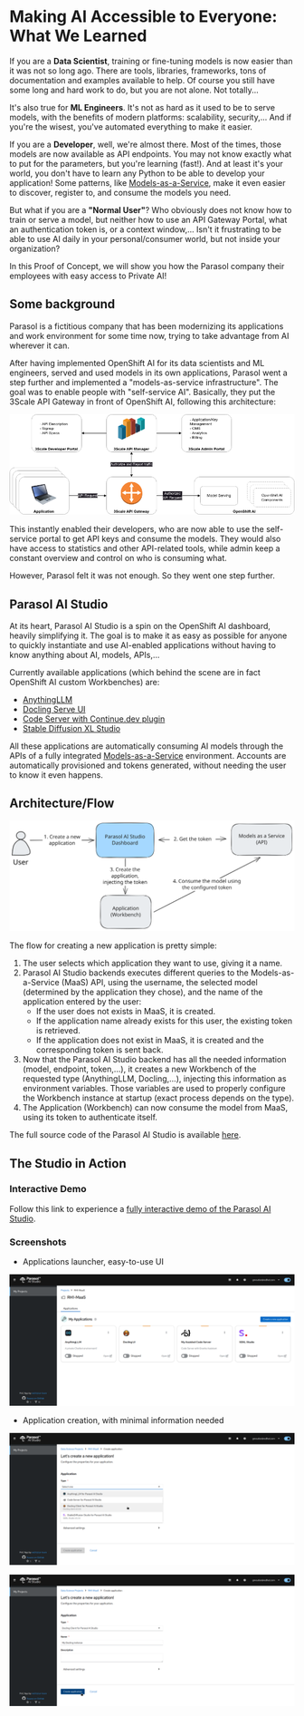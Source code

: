 # Making AI Accessible to Everyone: What We Learned

If you are a **Data Scientist**, training or fine-tuning models is now easier than it was not so long ago. There are tools, libraries, frameworks, tons of documentation and examples available to help. Of course you still have some long and hard work to do, but you are not alone. Not totally...

It's also true for **ML Engineers**. It's not as hard as it used to be to serve models, with the benefits of modern platforms: scalability, security,... And if you're the wisest, you've automated everything to make it easier.

If you are a **Developer**, well, we're almost there. Most of the times, those models are now available as API endpoints. You may not know exactly what to put for the parameters, but you're learning (fast!). And at least it's your world, you don't have to learn any Python to be able to develop your application! Some patterns, like [Models-as-a-Service](https://github.com/rh-aiservices-bu/models-aas), make it even easier to discover, register to, and consume the models you need.

But what if you are a **"Normal User"**? Who obviously does not know how to train or serve a model, but neither how to use an API Gateway Portal, what an authentication token is, or a context window,... Isn't it frustrating to be able to use AI daily in your personal/consumer world, but not inside your organization?

In this Proof of Concept, we will show you how the Parasol company their employees with easy access to Private AI!

## Some background

Parasol is a fictitious company that has been modernizing its applications and work environment for some time now, trying to take advantage from AI wherever it can.

After having implemented OpenShift AI for its data scientists and ML engineers, served and used models in its own applications, Parasol went a step further and implemented a "models-as-service infrastructure". The goal was to enable people with "self-service AI". Basically, they put the 3Scale API Gateway in front of OpenShift AI, following this architecture:

![maas-architecture.png](img/maas-architecture.png)

This instantly enabled their developers, who are now able to use the self-service portal to get API keys and consume the models. They would also have access to statistics and other API-related tools, while admin keep a constant overview and control on who is consuming what.

However, Parasol felt it was not enough. So they went one step further.

## Parasol AI Studio

At its heart, Parasol AI Studio is a spin on the OpenShift AI dashboard, heavily simplifying it. The goal is to make it as easy as possible for anyone to quickly instantiate and use AI-enabled applications without having to know anything about AI, models, APIs,...

Currently available applications (which behind the scene are in fact OpenShift AI custom Workbenches) are:

- [AnythingLLM](https://github.com/rh-aiservices-bu/llm-on-openshift/tree/main/llm-clients/anythingllm)
- [Docling Serve UI](https://github.com/rh-aiservices-bu/llm-on-openshift/tree/main/tools/docling-serve-ui-workbench)
- [Code Server with Continue.dev plugin](https://github.com/rh-aiservices-bu/parasol-code-server)
- [Stable Diffusion XL Studio](https://github.com/rh-aiservices-bu/image-generation-on-openshift/tree/main/sdxl/sdxl-studio/client)

All these applications are automatically consuming AI models through the APIs of a fully integrated [Models-as-a-Service](https://github.com/rh-aiservices-bu/models-aas) environment. Accounts are automatically provisioned and tokens generated, without needing the user to know it even happens.

## Architecture/Flow

![flow.svg](img/flow.svg)

The flow for creating a new application is pretty simple:

1. The user selects which application they want to use, giving it a name.
2. Parasol AI Studio backends executes different queries to the Models-as-a-Service (MaaS) API, using the username, the selected model (determined by the application they chose), and the name of the application entered by the user:
   - If the user does not exists in MaaS, it is created.
   - If the application name already exists for this user, the existing token is retrieved.
   - If the application does not exist in MaaS, it is created and the corresponding token is sent back.
3. Now that the Parasol AI Studio backend has all the needed information (model, endpoint, token,...), it creates a new Workbench of the requested type (AnythingLLM, Docling,...), injecting this information as environment variables. Those variables are used to properly configure the Workbench instance at startup (exact process depends on the type).
4. The Application (Workbench) can now consume the model from MaaS, using its token to authenticate itself.

The full source code of the Parasol AI Studio is available [here](https://github.com/rh-aiservices-bu/parasol-ai-studio).

## The Studio in Action

### Interactive Demo

Follow this link to experience a [fully interactive demo of the Parasol AI Studio](https://interact.redhat.com/share/RK066swfARYNhOwhilvK).

### Screenshots

- Applications launcher, easy-to-use UI

![launcher.png](img/launcher.png)

- Application creation, with minimal information needed

![app_creation.png](img/app_creation.png)

![app_creation-2.png](img/app_creation-2.png)